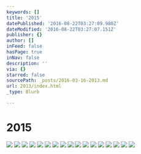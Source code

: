 ```yaml
---
keywords: []
title: '2015'
datePublished: '2016-08-22T03:27:09.980Z'
dateModified: '2016-08-22T03:27:07.151Z'
publisher: {}
author: []
inFeed: false
hasPage: true
inNav: false
description: ''
via: {}
starred: false
sourcePath: _posts/2016-03-16-2013.md
url: 2013/index.html
_type: Blurb

---
```

# 2015
![](https://s3-us-west-2.amazonaws.com/the-grid-img/p/a104b519f0e6652c9071f8780d0b8efc1dff4cb7.jpg)
![](https://s3-us-west-2.amazonaws.com/the-grid-img/p/e8193ea56dd92d92219938c4e86e4e75bce31db8.jpg)
![](https://s3-us-west-2.amazonaws.com/the-grid-img/p/ee10b4744431703f21944923b8f1f0428aace6d7.jpg)
![](https://s3-us-west-2.amazonaws.com/the-grid-img/p/5d1f9c85218437c8a05a1eabc45e3e68be051ca3.jpg)
![](https://s3-us-west-2.amazonaws.com/the-grid-img/p/9a8013afd30780ebefe0ea870a15147c4d050694.jpg)
![](https://s3-us-west-2.amazonaws.com/the-grid-img/p/42247db89cb759e2d17b7c423b3ee5a64cd9cb51.jpg)
![](https://s3-us-west-2.amazonaws.com/the-grid-img/p/01d67bc227128626c7b8f03762a3ffb9b32b5f5c.jpg)
![](https://s3-us-west-2.amazonaws.com/the-grid-img/p/415df7410af826761d03d470703c860380a66b6c.jpg)
![](https://s3-us-west-2.amazonaws.com/the-grid-img/p/1ecd1f8f61cff76fec9e7fb69475382483397e44.jpg)
![](https://s3-us-west-2.amazonaws.com/the-grid-img/p/37aeefe44eac20876fc6e73d3ff72e718e0533af.jpg)
![](https://s3-us-west-2.amazonaws.com/the-grid-img/p/36b3038ca704df535df60d377dc8e057febf08cf.jpg)
![](https://s3-us-west-2.amazonaws.com/the-grid-img/p/4e08f04e65d96811bfe9f396803466dc0b448901.jpg)
![](https://s3-us-west-2.amazonaws.com/the-grid-img/p/3ed64b41d364d20cbcb9794244cddf4f981af0b0.jpg)
![](https://s3-us-west-2.amazonaws.com/the-grid-img/p/112ffcd51035d403aec8bb80fd1e98a89744343f.jpg)
![](https://s3-us-west-2.amazonaws.com/the-grid-img/p/d2a40e316dd69c6ca9dc5909cbc2cc3e0893e107.jpg)
![](https://s3-us-west-2.amazonaws.com/the-grid-img/p/5d930f8eeed468f311fd5d5628b0cbbfae974424.jpg)
![](https://s3-us-west-2.amazonaws.com/the-grid-img/p/46162192faa50d82fafb91757d212ece460f3869.jpg)